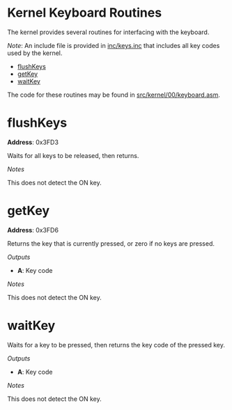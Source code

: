 # Kernel Keyboard Routines

The kernel provides several routines for interfacing with the keyboard.

*Note*: An include file is provided in 
[inc/keys.inc](https://github.com/SirCmpwn/KnightOS/blob/master/inc/keys.inc) that
includes all key codes used by the kernel.

* [flushKeys](#flushkeys)
* [getKey](#getkey)
* [waitKey](#waitkey)

The code for these routines may be found in
[src/kernel/00/keyboard.asm](https://github.com/SirCmpwn/KnightOS/blob/master/src/kernel/00/keyboard.asm).

# flushKeys

**Address**: 0x3FD3

Waits for all keys to be released, then returns.

*Notes*

This does not detect the ON key.

# getKey

**Address**: 0x3FD6

Returns the key that is currently pressed, or zero if no keys are pressed.

*Outputs*

* **A**: Key code

*Notes*

This does not detect the ON key.

# waitKey

Waits for a key to be pressed, then returns the key code of the pressed key.

*Outputs*

* **A**: Key code

*Notes*

This does not detect the ON key.